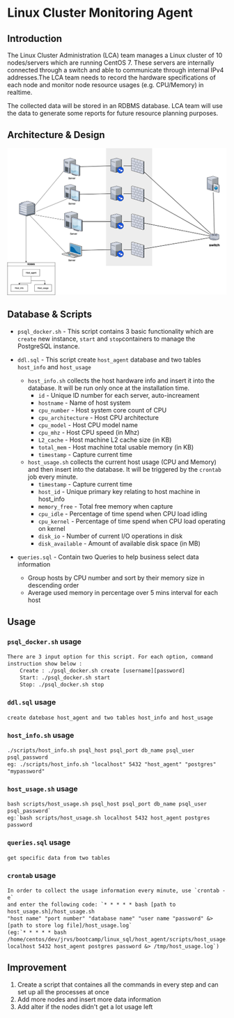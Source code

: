 # Linux Cluster Monitoring Agent

## Introduction

The Linux Cluster Administration (LCA) team manages a Linux cluster of 10 nodes/servers which are running CentOS 7. These servers are internally connected through a switch and able to communicate through internal IPv4 addresses.The LCA team needs to record the hardware specifications of each node and monitor node resource usages (e.g. CPU/Memory) in realtime.

The collected data will be stored in an RDBMS database. LCA team will use the data to generate some reports for future resource planning purposes.

## Architecture & Design

![](https://github.com/jarviscanada/jarvis_data_eng_cecilia/blob/master/linux_sql/assets/graph.png)

## Database & Scripts
- `psql_docker.sh` - This script contains 3 basic functionality which are `create` new instance, `start` and `stop`containers to manage the PostgreSQL instance. 
- `ddl.sql` - This script create `host_agent` database and two tables `host_info` and `host_usage`
    -  `host_info.sh` collects the host hardware info and insert it into the database. It will be run only once at the installation time.
          * `id` - Unique ID number for each server, auto-increament
          * `hostname` - Name of host system
          * `cpu_number` - Host system core count of CPU
          * `cpu_architecture` - Host CPU architecture 
          * `cpu_model` - Host CPU model name 
          * `cpu_mhz` - Host CPU speed (in Mhz)
          * `L2_cache` - Host machine L2 cache size (in KB)
          * `total_mem` - Host machine total usable memory (in KB)
          * `timestamp` - Capture current time 
    - `host_usage.sh` collects the current host usage (CPU and Memory) and then insert into the database. It will be triggered by the `crontab` job every minute.
         * `timestamp` - Capture current time 
         * `host_id` - Unique primary key relating to host machine in host_info
         * `memory_free` - Total free memory when capture 
         * `cpu_idle` - Percentage of time spend when CPU load idling
         * `cpu_kernel` - Percentage of time spend when CPU load operating on kernel
         * `disk_io` - Number of current I/O operations in disk
         * `disk_available` - Amount of available disk space (in MB)
        
- `queries.sql` - Contain two Queries to help business select data information
    * Group hosts by CPU number and sort by their memory size in descending order
    * Average used memory in percentage over 5 mins interval for each host
        
    
## Usage
### `psql_docker.sh` usage
    There are 3 input option for this script. For each option, command instruction show below :
        Create : ./psql_docker.sh create [username][password]
        Start: ./psql_docker.sh start
        Stop: ./psql_docker.sh stop

### `ddl.sql` usage
    create datebase host_agent and two tables host_info and host_usage

### `host_info.sh` usage
    ./scripts/host_info.sh psql_host psql_port db_name psql_user psql_password
    eg: ./scripts/host_info.sh "localhost" 5432 "host_agent" "postgres" "mypassword"

### `host_usage.sh` usage
    bash scripts/host_usage.sh psql_host psql_port db_name psql_user psql_password`
    eg:`bash scripts/host_usage.sh localhost 5432 host_agent postgres password

### `queries.sql` usage 
    get specific data from two tables

### `crontab` usage
    In order to collect the usage information every minute, use `crontab -e` 
    and enter the following code: `* * * * * bash [path to host_usage.sh]/host_usage.sh 
    "host name" "port number" "database name" "user name "password" &> [path to store log file]/host_usage.log`
    (eg:`* * * * * bash /home/centos/dev/jrvs/bootcamp/linux_sql/host_agent/scripts/host_usage.sh 
    localhost 5432 host_agent postgres password &> /tmp/host_usage.log`) 

## Improvement
1. Create a script that containes all the commands in every step and can set up all the processes at once 
2. Add more nodes and insert more data information 
3. Add alter if the nodes didn't get a lot usage left

